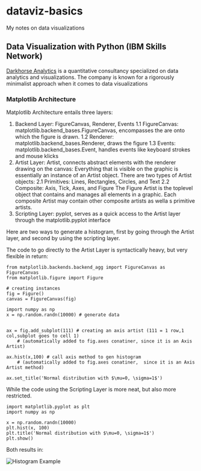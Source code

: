 # dataviz-basics
My notes on data visualizations
## Data Visualization with Python (IBM Skills Network)
[Darkhorse Analytics](http://www.darkhorseanalytics.com/) is a quantitative consultancy specialized on data analytics and visualizations. The company is known for a rigorously minimalist approach when it comes to data visualizations
### Matplotlib Architecture
Matplotlib Architecture entails three layers:
1. Backend Layer: FigureCanvas, Renderer, Events
 1.1 FigureCanvas: matplotlib.backend_bases.FigureCanvas, encompasses the are onto which the figure is drawn.
 1.2 Renderer: matplotlib.backend_bases.Renderer, draws the figure
 1.3 Events: matplotlib.backend_bases.Event, handles events like keyboard strokes and mouse klicks
2. Artist Layer: Artist, connects abstract elements with the renderer drawing on the canvas:
 Everything that is visible on the graphic is essentially an instance of an Artist object. There are two types of Artist objects:
 2.1 Primitives: Lines, Rectangles, Circles, and Text
 2.2 Composite: Axis, Tick, Axes, and Figure
 The Figure Artist is the toplevel object that contains and manages all elements in a graphic. Each composite Artist may contain other composite artists as wella s primitive artists.
3. Scripting Layer: pyplot, serves as a quick access to the Artist layer through the matplotlib.pyplot interface

Here are two ways to generate a histogram, first by going through the Artist layer, and second by using the scripting layer.

The code to go directly to the Artist Layer is syntactically heavy, but very flexible in return:
~~~
from matplotlib.backends.backend_agg import FigureCanvas as FigureCanvas 
from matplotlib.figure import Figure

# creating instances
fig = Figure()
canvas = FigureCanvas(fig)

import numpy as np
x = np.random.randn(10000) # generate data


ax = fig.add_subplot(111) # creating an axis artist (111 = 1 row,1 col,subplot goes to cell 1)
    # (automatically added to fig.axes conatiner, since it is an Axis Artist)
    
ax.hist(x,100) # call axis method to gen histogram
    # (automatically added to fig.axes conatiner,  since it is an Axis Artist method)

ax.set_title('Normal distribution with $\mu=0, \sigma=1$')
~~~
While the code using the Scripting Layer is more neat, but also more restricted.
~~~
import matplotlib.pyplot as plt
import numpy as np

x = np.random.randn(10000)
plt.hist(x, 100)
plt.title('Normal distribution with $\mu=0, \sigma=1$')
plt.show()
~~~
 
Both results in:

![Histogram Example](matplotlib_ArtistLayerExample.png "Histogram")


